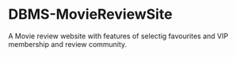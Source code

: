 # DBMS-MovieReviewSite

A Movie review website with features of selectig favourites and VIP membership and review community.
